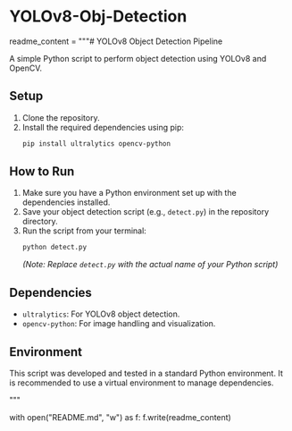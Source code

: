# YOLOv8-Obj-Detection
readme_content = """# YOLOv8 Object Detection Pipeline

A simple Python script to perform object detection using YOLOv8 and OpenCV.

## Setup

1.  Clone the repository.
2.  Install the required dependencies using pip:
    ```bash
    pip install ultralytics opencv-python
    ```

## How to Run

1.  Make sure you have a Python environment set up with the dependencies installed.
2.  Save your object detection script (e.g., `detect.py`) in the repository directory.
3.  Run the script from your terminal:
    ```bash
    python detect.py
    ```
    *(Note: Replace `detect.py` with the actual name of your Python script)*

## Dependencies

*   `ultralytics`: For YOLOv8 object detection.
*   `opencv-python`: For image handling and visualization.

## Environment

This script was developed and tested in a standard Python environment. It is recommended to use a virtual environment to manage dependencies.

"""

with open("README.md", "w") as f:
    f.write(readme_content)
